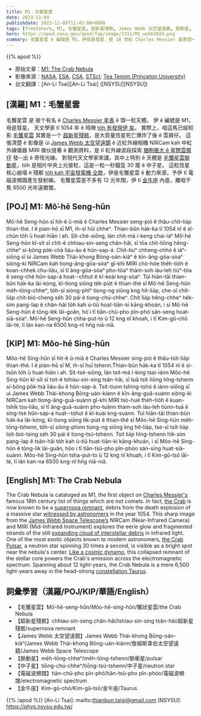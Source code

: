 ```yaml
---
title: M1：毛蟹星雲
date: 2023-11-09
publishdate: 2023-11-09T11:45:00+0800
tags: [free2share, M1, 毛蟹星雲, 超新星殘骸, James Webb 太空望遠鏡, 脈動星, 中子星, 電磁波, 金牛座]
hero: https://apod.nasa.gov/apod/fap/image/2311/M1_webb1024.png
summary: 毛蟹星雲 ê 編號是 M1，伊毋是彗星，是 18 世紀 Charles Messier 星表頭一个天體。
---
```


{{% apod %}}

- 原始文章：[M1: The Crab Nebula](https://apod.nasa.gov/apod/ap231109.html)
- 影像來源：[NASA](https://www.nasa.gov/), [ESA](https://www.esa.int/), [CSA](https://www.asc-csa.gc.ca/eng/), [STScI](https://www.stsci.edu/); [Tea Temim (Princeton University)](https://web.astro.princeton.edu/people/tea-temim)
- 台文翻譯：[An-Li Tsai][An-Li Tsai] ([NSYSU][NSYSU])

## [漢羅] M1：毛蟹星雲
毛蟹星雲 是 彼个有名 ê [Charles Messier 星表][Charles Messier's] ê 頭一粒天體。
伊 ê 編號是 M1，毋是彗星。
天文學家 tī 1054 年 ê 時陣 [to̍h 有發現伊 矣][witnessed by astronomers]。
實際上，咱這馬已經知影 [毛蟹星雲][the Crab] 其實是一个 [超新星殘骸][supernova remnant]，是大質量恆星死亡爆炸了後 ê 雲屑仔。
這張清楚 ê 影像是 ùi [James Webb 太空望遠鏡][James Webb Space Telescope’s] ê 近紅外線相機 NIRCam kah 中紅外線儀器 MIRI 做伙提著 ê 觀測資料，是 tī 紅外線波段探索 [猶咧脹大 ê 星際雲屑仔][expanding cloud of interstellar debris] 發--出 ê 奇怪光線。
對現代天文學家來講，其中上特別 ê 天體是 [毛蟹星雲脈動星][the Crab Pulsar]，to̍h 是相片中央上光彼粒，這是一粒一秒鐘踅 30 擺 ê 中子星。
這粒恆星核心崩塌 ê 殘骸 [to̍h kah 宇宙發電機 仝款][Like a cosmic dynamo]，伊是毛蟹星雲 ê 動力來源，予伊 tī 電磁波頻譜產生發射線。
毛蟹星雲差不多有 12 光年闊，伊 tī [金牛座][constellation Taurus] 內底，離咱干焦 6500 光年遠爾爾。

## [POJ] M1: Mô͘-hē Seng-hûn
Mô͘-hē Seng-hûn sī hit-ê ū-miâ ê Charles Messier seng-pió ê thâu-chi̍t-lia̍p thian-thé.
I ê pian-hō sī M1, m̄-sī hūi chheⁿ.
Thian-bûn ha̍k-ka tī 1054 nî ê sî-chūn to̍h ū hoat-hiān i ah.
Si̍t-chè-siōng, lán chit-má í-keng chai-iáⁿ Mô͘-hē Seng-hûn kî-si̍t sī chi̍t-ê chhiau-sin-seng chân-hâi, sī tōa chit-liōng hêng-chheⁿ sí-bông po̍k-chà liáu-āu ê hûn-sap-á.
Chit-tiuⁿ chheng-chhó ê iáⁿ-siōng sī ùi James Webb Thài-khong Bōng-oán-kiàⁿ ê kīn-âng-gōa-sòaⁿ siòng-ki NIRCam kah tiong-âng-gōa-sòaⁿ gî-khì MIRI chò-hóe the̍h-tio̍h ê koan-chhek chu-liāu, sī tī âng-gōa-sòaⁿ pho-tōaⁿ thàm-soh iáu-leh tiùⁿ-tōa ê seng-chè hûn-sap-á hoat--chhut ê kî-koài kng-sòaⁿ.
Tùi hiān-tāi thian-bûn ha̍k-ka lâi-kóng, kî-tiong siōng te̍k-pia̍t ê thian-thé sī Mô͘-hē Seng-hûn me̍h-tōng-chheⁿ, to̍h-sī siòng-phìⁿ tiong-ng siōng kng hit-lia̍p, che-sī chi̍t-lia̍p chi̍t-bió-cheng se̍h 30 pái ê tiong-chú-chheⁿ.
Chit lia̍p hêng-chheⁿ he̍k-sim pang-lap ê chân-hâi to̍h kah ú-tiū hoat-tiān-ki kāng-khoán, i sī Mô͘-hē Seng-hûn ê tōng-le̍k lâi-goân, hō͘ i tī tiān-chû-pho pîn-phó͘ sán-seng hoat-siā-sòaⁿ.
Mô͘-hē Seng-hûn chha-put-to ū 12 kng nî khoah, i tī Kim-gû-chō lāi-té, lī lán kan-na 6500 kng-nî hn̄g niā-niā.

## [KIP] M1: Môo-hē Sing-hûn
Môo-hē Sing-hûn sī hit-ê ū-miâ ê Charles Messier sing-pió ê thâu-tsi̍t-lia̍p thian-thé.
I ê pian-hō sī M, m̄-sī huī tshenn.Thian-bûn ha̍k-ka tī 1054 nî ê sî-tsūn to̍h ū huat-hiān i ah.
Si̍t-tsè-siōng, lán tsit-má í-king tsai-iánn Môo-hē Sing-hûn kî-si̍t sī tsi̍t-ê tshiau-sin-sing tsân-hâi, sī tuā tsit-liōng hîng-tshenn sí-bông po̍k-tsà liáu-āu ê hûn-sap-á.
Tsit-tiunn tshing-tshó ê iánn-siōng sī uì James Webb Thài-khong Bōng-uán-kiànn ê kīn-âng-guā-suànn siòng-ki NIRCam kah tiong-âng-guā-suànn gî-khì MIRI tsò-hué the̍h-tio̍h ê kuan-tshik tsu-liāu, sī tī âng-guā-suànn pho-tuānn thàm-soh iáu-leh tiùnn-tuā ê sing-tsè hûn-sap-á huat--tshut ê kî-kuài kng-suànn.
Tuì hiān-tāi thian-bûn ha̍k-ka lâi-kóng, kî-tiong siōng ti̍k-pia̍t ê thian-thé sī Môo-hē Sing-hûn me̍h-tōng-tshenn, to̍h-sī siòng-phìnn tiong-ng siōng kng hit-lia̍p, tse-sī tsi̍t-lia̍p tsi̍t-bió-tsing se̍h 30 pái ê tiong-tsú-tshenn.
Tsit lia̍p hîng-tshenn hi̍k-sim pang-lap ê tsân-hâi to̍h kah ú-tiū huat-tiān-ki kāng-khuán, i sī Môo-hē Sing-hûn ê tōng-li̍k lâi-guân, hōo i tī tiān-tsû-pho pîn-phóo sán-sing huat-siā-suànn.
Môo-hē Sing-hûn tsha-put-to ū 12 kng nî khuah, i tī Kim-gû-tsō lāi-té, lī lán kan-na 6500 kng-nî hn̄g niā-niā.

## [English] M1: The Crab Nebula
The Crab Nebula is cataloged as M1, the first object on [Charles Messier's][Charles Messier's] famous 18th century list of things which are not comets.
In fact, [the Crab][the Crab] is now known to be a [supernova remnant][supernova remnant], debris from the death explosion of a massive star [witnessed by astronomers][witnessed by astronomers] in the year 1054.
This sharp image from the [James Webb Space Telescope’s][James Webb Space Telescope’s] NIRCam (Near-Infrared Camera) and MIRI (Mid-Infrared Instrument) explores the eerie glow and fragmented strands of the still [expanding cloud of interstellar debris][expanding cloud of interstellar debris] in infrared light.
One of the most exotic objects known to modern astronomers, [the Crab Pulsar][the Crab Pulsar], a neutron star spinning 30 times a second, is visible as a bright spot near the nebula's center.
[Like a cosmic dynamo][Like a cosmic dynamo], this collapsed remnant of the stellar core powers the Crab's emission across the electromagnetic spectrum.
Spanning about 12 light-years, the Crab Nebula is a mere 6,500 light-years away in the head-strong [constellation Taurus][constellation Taurus].

## 詞彙學習（漢羅/POJ/KIP/華語/English）
- 【毛蟹星雲】Mô͘-hē-seng-hûn/Môo-hē-sing-hûn/蟹狀星雲/the Crab Nebula
- 【超新星殘骸】chhiau-sin-seng chân-hâi/tshiau-sin-sing tsân-hâi/超新星殘骸/supernova remnant
- 【James Webb 太空望遠鏡】James Webb Thài-khong Bōng-oán-kiàⁿ/James Webb Thài-khong Bōng-uán-kiànn/詹姆斯韋伯太空望遠鏡/James Webb Space Telescope
- 【脈動星】me̍h-tōng-chheⁿ/me̍h-tōng-tshenn/脈衝星/pulsar
- 【中子星】tiōng-chú-chheⁿ/tiōng-tsú-tshenn/中子星/neutron star
- 【電磁波頻譜】tiān-chû-pho pîn-phó͘/tiān-tsû-pho pîn-phóo/電磁波頻譜/electromagnetic spectrum
- 【金牛座】Kim-gû-chō/Kim-gû-tsō/金牛座/Taurus

{{% /apod %}}
[An-Li Tsai]: mailto:thianbun.taigi@gmail.com
[NSYSU]: https://phys.nsysu.edu.tw/

[copyright]: https://apod.nasa.gov/apod/fap/lib/about_apod.html#srapply
[License]: https://creativecommons.org/licenses/by/2.0/

[Charles Messier's]:https://www.nasa.gov/content/explore-the-night-sky-hubble-s-messier-catalog-bio
[the Crab]:http://messier.seds.org/more/m001_rosse.html
[supernova remnant]:https://chandra.harvard.edu/xray_sources/supernovas.html
[witnessed by astronomers]:http://messier.seds.org/more/m001_sn.html
[James Webb Space Telescope’s]:https://webbtelescope.org/contents/media/images/2023/137/01HBBMDH12APPEGB8DXVVEP8XA?news=true
[expanding cloud of interstellar debris]:https://webbtelescope.org/contents/media/videos/2023/137/01HDS5S3XBRCK1KNRH67WW2HPW
[the Crab Pulsar]:https://arxiv.org/abs/2306.01617
[Like a cosmic dynamo]:https://apod.nasa.gov/apod/ap180317.html
[constellation Taurus]:https://apod.nasa.gov/apod/ap211022.html
